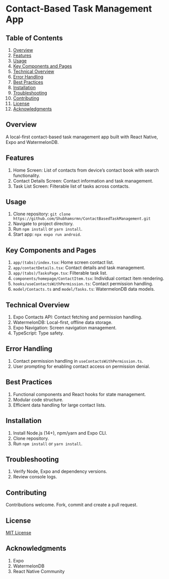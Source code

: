 # Contact-Based Task Management App

## Table of Contents

1.  [Overview](#overview)
2.  [Features](#features)
3.  [Usage](#usage)
4.  [Key Components and Pages](#key-components-and-pages)
5.  [Technical Overview](#technical-overview)
6.  [Error Handling](#error-handling)
7.  [Best Practices](#best-practices)
8.  [Installation](#installation)
9.  [Troubleshooting](#troubleshooting)
10. [Contributing](#contributing)
11. [License](#license)
12. [Acknowledgments](#acknowledgments)

## Overview

A local-first contact-based task management app built with React Native, Expo and WatermelonDB.

## Features

1.  Home Screen: List of contacts from device’s contact book with search functionality.
2.  Contact Details Screen: Contact information and task management.
3.  Task List Screen: Filterable list of tasks across contacts.

## Usage

1.  Clone repository: `git clone https://github.com/Shubhamsrmn/ContactBasedTaskManagement.git`
2.  Navigate to project directory.
3.  Run `npm install` or `yarn install`.
4.  Start app: `npx expo run android`.

## Key Components and Pages

1.  `app/(tabs)/index.tsx`: Home screen contact list.
2.  `app/contactDetails.tsx`: Contact details and task management.
3.  `app/(tabs)/TasksPage.tsx`: Filterable task list.
4.  `components/homepage/ContactItem.tsx`: Individual contact item rendering.
5.  `hooks/useContactsWithPermission.ts`: Contact permission handling.
6.  `model/Contacts.ts` and `model/Tasks.ts`: WatermelonDB data models.

## Technical Overview

1.  Expo Contacts API: Contact fetching and permission handling.
2.  WatermelonDB: Local-first, offline data storage.
3.  Expo Navigation: Screen navigation management.
4.  TypeScript: Type safety.

## Error Handling

1.  Contact permission handling in `useContactsWithPermission.ts`.
2.  User prompting for enabling contact access on permission denial.

## Best Practices

1.  Functional components and React hooks for state management.
2.  Modular code structure.
3.  Efficient data handling for large contact lists.

## Installation

1.  Install Node.js (14+), npm/yarn and Expo CLI.
2.  Clone repository.
3.  Run `npm install` or `yarn install`.

## Troubleshooting

1.  Verify Node, Expo and dependency versions.
2.  Review console logs.

## Contributing

Contributions welcome. Fork, commit and create a pull request.

## License

[MIT License](https://opensource.org/licenses/MIT)

## Acknowledgments

1.  Expo
2.  WatermelonDB
3.  React Native Community

